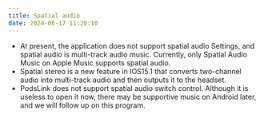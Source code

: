 ```yaml
---
title: Spatial audio
date: 2024-06-17 11:20:10
---
```

- At present, the application does not support spatial audio Settings, and spatial audio is multi-track audio music. Currently, only Spatial Audio Music on Apple Music supports spatial audio.
- Spatial stereo is a new feature in IOS15.1 that converts two-channel audio into multi-track audio and then outputs it to the headset.
- PodsLink does not support spatial audio switch control. Although it is useless to open it now, there may be supportive music on Android later, and we will follow up on this program.
